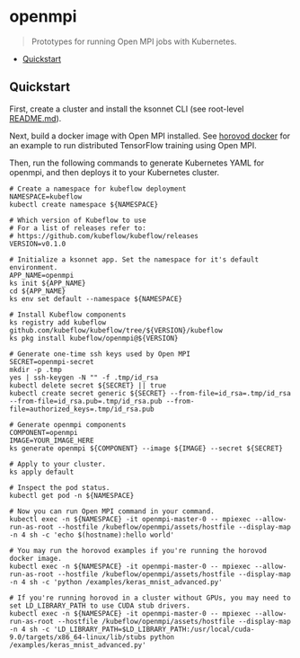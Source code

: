 # openmpi

> Prototypes for running Open MPI jobs with Kubernetes.

* [Quickstart](#quickstart)

## Quickstart

First, create a cluster and install the ksonnet CLI (see root-level [README.md](https://github.com/kubeflow/kubeflow/blob/master/README.md)).

Next, build a docker image with Open MPI installed. See [horovod docker](https://github.com/uber/horovod/blob/master/docs/docker.md) for an example to run distributed TensorFlow training using Open MPI.

Then, run the following commands to generate Kubernetes YAML for openmpi, and then deploys it to your Kubernetes cluster.

```
# Create a namespace for kubeflow deployment
NAMESPACE=kubeflow
kubectl create namespace ${NAMESPACE}

# Which version of Kubeflow to use
# For a list of releases refer to:
# https://github.com/kubeflow/kubeflow/releases
VERSION=v0.1.0

# Initialize a ksonnet app. Set the namespace for it's default environment.
APP_NAME=openmpi
ks init ${APP_NAME}
cd ${APP_NAME}
ks env set default --namespace ${NAMESPACE}

# Install Kubeflow components
ks registry add kubeflow github.com/kubeflow/kubeflow/tree/${VERSION}/kubeflow
ks pkg install kubeflow/openmpi@${VERSION}

# Generate one-time ssh keys used by Open MPI
SECRET=openmpi-secret
mkdir -p .tmp
yes | ssh-keygen -N "" -f .tmp/id_rsa
kubectl delete secret ${SECRET} || true
kubectl create secret generic ${SECRET} --from-file=id_rsa=.tmp/id_rsa --from-file=id_rsa.pub=.tmp/id_rsa.pub --from-file=authorized_keys=.tmp/id_rsa.pub

# Generate openmpi components
COMPONENT=openmpi
IMAGE=YOUR_IMAGE_HERE
ks generate openmpi ${COMPONENT} --image ${IMAGE} --secret ${SECRET}

# Apply to your cluster. 
ks apply default

# Inspect the pod status.
kubectl get pod -n ${NAMESPACE}

# Now you can run Open MPI command in your command.
kubectl exec -n ${NAMESPACE} -it openmpi-master-0 -- mpiexec --allow-run-as-root --hostfile /kubeflow/openmpi/assets/hostfile --display-map -n 4 sh -c 'echo $(hostname):hello world'

# You may run the horovod examples if you're running the horovod docker image.
kubectl exec -n ${NAMESPACE} -it openmpi-master-0 -- mpiexec --allow-run-as-root --hostfile /kubeflow/openmpi/assets/hostfile --display-map -n 4 sh -c 'python /examples/keras_mnist_advanced.py'

# If you're running horovod in a cluster without GPUs, you may need to set LD_LIBRARY_PATH to use CUDA stub drivers.
kubectl exec -n ${NAMESPACE} -it openmpi-master-0 -- mpiexec --allow-run-as-root --hostfile /kubeflow/openmpi/assets/hostfile --display-map -n 4 sh -c 'LD_LIBRARY_PATH=$LD_LIBRARY_PATH:/usr/local/cuda-9.0/targets/x86_64-linux/lib/stubs python /examples/keras_mnist_advanced.py'
```
